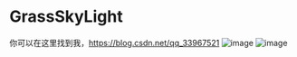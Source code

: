 # GrassSkyLight
你可以在这里找到我，https://blog.csdn.net/qq_33967521
![image](https://img-blog.csdnimg.cn/20190208134337906.gif)
![image](https://img-blog.csdnimg.cn/20181222141635533.gif)
